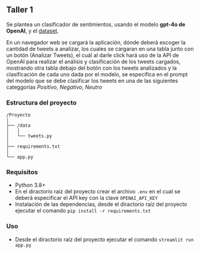 ## Taller 1
Se plantea un clasificador de sentimientos, usando el modelo **gpt-4o de OpenAI**, y el [dataset](https://huggingface.co/datasets/mrm8488/tass-2019).

En un navegador web se cargará la aplicación, dónde deberá escoger la cantidad de tweets a analizar, los cuales se cargaran en una tabla junto con un botón (Analizar Tweets), el cuál al darle click hará uso de la API de OpenAI para realizar el análisis y clasificación de los tweets cargados, mostrando otra tabla debajo del botón con los tweets analizados y la clasificación de cada uno dada por el modelo, se especifica en el prompt del modelo que se debe clasificar los tweets en una de las siguientes categgorías *Positivo*, *Negativo*, *Neutro*

### Estructura del proyecto
```
/Proyecto
│
├── /data
│   │
│   └── tweets.py
│
├── requirements.txt
│
└── app.py
```

### Requisitos
* Python 3.8+
* En el diractorio raíz del proyecto crear el archivo ```.env``` en el cual se deberá especificar el API key con la clave ```OPENAI_API_KEY```
* Instalación de las dependencias, desde el diractorio raíz del proyecto ejecutar el comando ```pip install -r requirements.txt```

### Uso
* Desde el diractorio raíz del proyecto ejecutar el comando ```streamlit run app.py```

